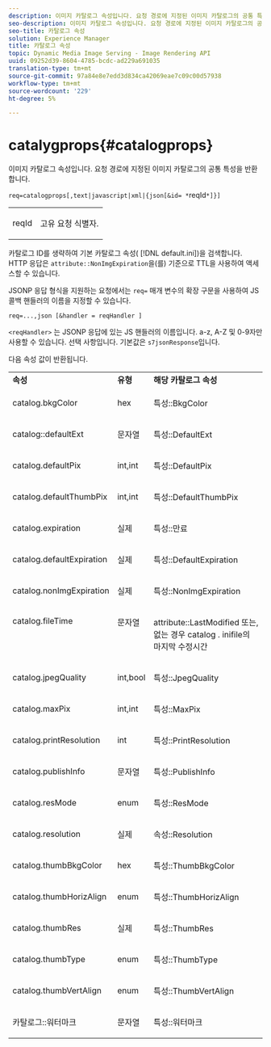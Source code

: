 ```yaml
---
description: 이미지 카탈로그 속성입니다. 요청 경로에 지정된 이미지 카탈로그의 공통 특성을 반환합니다.
seo-description: 이미지 카탈로그 속성입니다. 요청 경로에 지정된 이미지 카탈로그의 공통 특성을 반환합니다.
seo-title: 카탈로그 속성
solution: Experience Manager
title: 카탈로그 속성
topic: Dynamic Media Image Serving - Image Rendering API
uuid: 09252d39-8604-4785-bcdc-ad229a691035
translation-type: tm+mt
source-git-commit: 97a84e8e7edd3d834ca42069eae7c09c00d57938
workflow-type: tm+mt
source-wordcount: '229'
ht-degree: 5%

---
```



# catalygprops{#catalogprops}

이미지 카탈로그 속성입니다. 요청 경로에 지정된 이미지 카탈로그의 공통 특성을 반환합니다.

`req=catalogprops[,text|javascript|xml|{json[&id= *`reqId`*]}]`

<table id="simpletable_D1D9183C08834005B482B103CEF2EDA9"> 
 <tr class="strow"> 
  <td class="stentry"> <p><span class="codeph"><span class="varname"> reqId</span></span> </p> </td> 
  <td class="stentry"> <p>고유 요청 식별자. </p></td> 
 </tr> 
</table>

카탈로그 ID를 생략하여 기본 카탈로그 속성( [!DNL default.ini])을 검색합니다. HTTP 응답은 `attribute::NonImgExpiration`을(를) 기준으로 TTL을 사용하여 액세스할 수 있습니다.

JSONP 응답 형식을 지원하는 요청에서는 `req=` 매개 변수의 확장 구문을 사용하여 JS 콜백 핸들러의 이름을 지정할 수 있습니다.

`req=...,json [&handler = reqHandler ]`

`<reqHandler>` 는 JSONP 응답에 있는 JS 핸들러의 이름입니다. a-z, A-Z 및 0-9자만 사용할 수 있습니다. 선택 사항입니다. 기본값은 `s7jsonResponse`입니다.

다음 속성 값이 반환됩니다.

<table id="table_DEC26CBF274945298BA81B5E2E2F331D"> 
 <tbody> 
  <tr> 
   <td> <b> 속성</b> </td> 
   <td> <b> 유형</b> </td> 
   <td> <b> 해당 카탈로그 속성</b> </td> 
  </tr> 
  <tr> 
   <td> <p> <span class="codeph"> catalog.bkgColor</span> </p> </td> 
   <td> <p> hex </p> </td> 
   <td> <p> <span class="codeph"> 특성::BkgColor</span> </p> </td> 
  </tr> 
  <tr> 
   <td> <p> <span class="codeph"> catalog::defaultExt</span> </p> </td> 
   <td> <p> 문자열 </p> </td> 
   <td> <p> <span class="codeph"> 특성::DefaultExt</span> </p> </td> 
  </tr> 
  <tr> 
   <td> <p> <span class="codeph"> catalog.defaultPix</span> </p> </td> 
   <td> <p> int,int </p> </td> 
   <td> <p> <span class="codeph"> 특성::DefaultPix</span> </p> </td> 
  </tr> 
  <tr> 
   <td> <p> <span class="codeph"> catalog.defaultThumbPix</span> </p> </td> 
   <td> <p> int,int </p> </td> 
   <td> <p> <span class="codeph"> 특성::DefaultThumbPix</span> </p> </td> 
  </tr> 
  <tr> 
   <td> <p> <span class="codeph"> catalog.expiration</span> </p> </td> 
   <td> <p> 실제 </p> </td> 
   <td> <p> <span class="codeph"> 특성::만료</span> </p> </td> 
  </tr> 
  <tr> 
   <td> <p> <span class="codeph"> catalog.defaultExpiration</span> </p> </td> 
   <td> <p> 실제 </p> </td> 
   <td> <p> <span class="codeph"> 특성::DefaultExpiration</span> </p> </td> 
  </tr> 
  <tr> 
   <td> <p> <span class="codeph"> catalog.nonImgExpiration</span> </p> </td> 
   <td> <p> 실제 </p> </td> 
   <td> <p> <span class="codeph"> 특성::NonImgExpiration</span> </p> </td> 
  </tr> 
  <tr valign="top"> 
   <td> <p> <span class="codeph"> catalog.fileTime</span> </p> </td> 
   <td> <p> 문자열 </p> </td> 
   <td> <p> <span class="codeph"> attribute::LastModified</span> 또는, 없는 경우  <span class="varname"> catalog</span><span class="filepath"> .</span> inifile의 마지막 수정시간 </p> </td> 
  </tr> 
  <tr> 
   <td> <p> <span class="codeph"> catalog.jpegQuality</span> </p> </td> 
   <td> <p> int,bool </p> </td> 
   <td> <p> <span class="codeph"> 특성::JpegQuality</span> </p> </td> 
  </tr> 
  <tr> 
   <td> <p> <span class="codeph"> catalog.maxPix</span> </p> </td> 
   <td> <p> int,int </p> </td> 
   <td> <p> <span class="codeph"> 특성::MaxPix</span> </p> </td> 
  </tr> 
  <tr> 
   <td> <p> <span class="codeph"> catalog.printResolution</span> </p> </td> 
   <td> <p> int </p> </td> 
   <td> <p> <span class="codeph"> 특성::PrintResolution</span> </p> </td> 
  </tr> 
  <tr> 
   <td> <p> <span class="codeph"> catalog.publishInfo</span> </p> </td> 
   <td> <p> 문자열 </p> </td> 
   <td> <p> <span class="codeph"> 특성::PublishInfo</span> </p> </td> 
  </tr> 
  <tr> 
   <td> <p> <span class="codeph"> catalog.resMode</span> </p> </td> 
   <td> <p> enum </p> </td> 
   <td> <p> <span class="codeph"> 특성::ResMode</span> </p> </td> 
  </tr> 
  <tr> 
   <td> <p> <span class="codeph"> catalog.resolution</span> </p> </td> 
   <td> <p> 실제 </p> </td> 
   <td> <p> <span class="codeph"> 속성::Resolution</span> </p> </td> 
  </tr> 
  <tr> 
   <td> <p> <span class="codeph"> catalog.thumbBkgColor</span> </p> </td> 
   <td> <p> hex </p> </td> 
   <td> <p> <span class="codeph"> 특성::ThumbBkgColor</span> </p> </td> 
  </tr> 
  <tr> 
   <td> <p> <span class="codeph"> catalog.thumbHorizAlign</span> </p> </td> 
   <td> <p> enum </p> </td> 
   <td> <p> <span class="codeph"> 특성::ThumbHorizAlign</span> </p> </td> 
  </tr> 
  <tr> 
   <td> <p> <span class="codeph"> catalog.thumbRes</span> </p> </td> 
   <td> <p> 실제 </p> </td> 
   <td> <p> <span class="codeph"> 특성::ThumbRes</span> </p> </td> 
  </tr> 
  <tr> 
   <td> <p> <span class="codeph"> catalog.thumbType</span> </p> </td> 
   <td> <p> enum </p> </td> 
   <td> <p> <span class="codeph"> 특성::ThumbType</span> </p> </td> 
  </tr> 
  <tr> 
   <td> <p> <span class="codeph"> catalog.thumbVertAlign</span> </p> </td> 
   <td> <p> enum </p> </td> 
   <td> <p> <span class="codeph"> 특성::ThumbVertAlign</span> </p> </td> 
  </tr> 
  <tr> 
   <td> <p> <span class="codeph"> 카탈로그::워터마크</span> </p> </td> 
   <td> <p> 문자열 </p> </td> 
   <td> <p> <span class="codeph"> 특성::워터마크</span> </p> </td> 
  </tr> 
 </tbody> 
</table>

